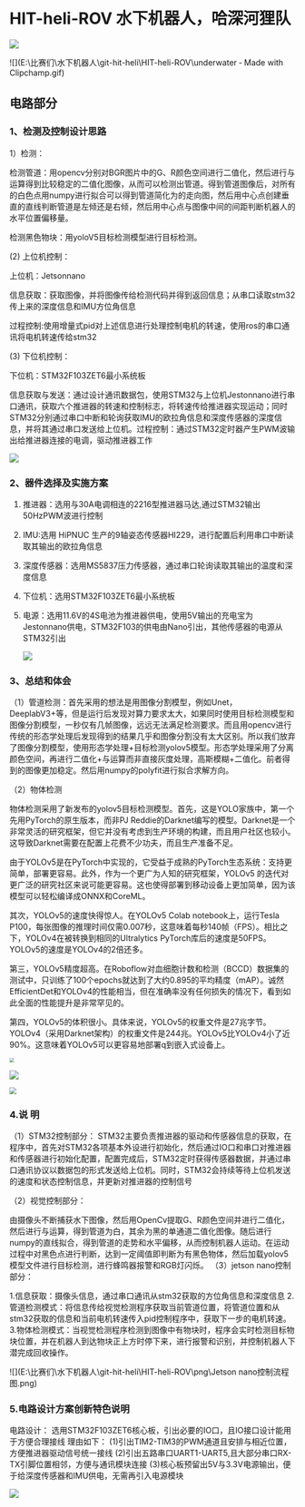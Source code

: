 # HIT-heli-ROV 水下机器人，哈深河狸队

![](E:\比赛们\水下机器人\git-hit-heli\HIT-heli-ROV\underwater-model.gif)

![](E:\比赛们\水下机器人\git-hit-heli\HIT-heli-ROV\underwater ‐ Made with Clipchamp.gif)

## 电路部分

###  **1**、检测及控制设计思路

1）检测：

检测管道：用opencv分别对BGR图片中的G、R颜色空间进行二值化，然后进行与运算得到比较稳定的二值化图像，从而可以检测出管道。得到管道图像后，对所有的白色点用numpy进行拟合可以得到管道简化为的走向图，然后用中心点创建垂直的直线判断管道是左倾还是右倾，然后用中心点与图像中间的间距判断机器人的水平位置偏移量。

检测黑色物块：用yoloV5目标检测模型进行目标检测。

(2) 上位机控制：

上位机：Jetsonnano

信息获取：获取图像，并将图像传给检测代码并得到返回信息；从串口读取stm32传上来的深度信息和IMU方位角信息

过程控制:使用增量式pid对上述信息进行处理控制电机的转速，使用ros的串口通讯将电机转速传给stm32

(3) 下位机控制：

下位机：STM32F103ZET6最小系统板

信息获取与发送：通过设计通讯数据包，使用STM32与上位机Jestonnano进行串口通讯，获取六个推进器的转速和控制标志，将转速传给推进器实现运动；同时STM32分别通过串口中断和轮询获取IMU的欧拉角信息和深度传感器的深度信息，并将其通过串口发送给上位机。过程控制：通过STM32定时器产生PWM波输出给推进器连接的电调，驱动推进器工作

![](E:\比赛们\水下机器人\git-hit-heli\HIT-heli-ROV\png\整体结构.png)

###   **2**、器件选择及实施方案

1. 推进器：选用与30A电调相连的2216型推进器马达,通过STM32输出50HzPWM波进行控制

2. IMU:选用 HiPNUC 生产的9轴姿态传感器HI229，进行配置后利用串口中断读取其输出的欧拉角信息

3. 深度传感器：选用MS5837压力传感器，通过串口轮询读取其输出的温度和深度信息

4. 下位机：选用STM32F103ZET6最小系统板

5. 电源：选用11.6V的4S电池为推进器供电，使用5V输出的充电宝为Jestonnano供电，STM32F103的供电由Nano引出，其他传感器的电源从STM32引出

   ![](E:\比赛们\水下机器人\git-hit-heli\HIT-heli-ROV\png\板子.png)

###   **3**、总结和体会

（1）管道检测：首先采用的想法是用图像分割模型，例如Unet，DeeplabV3+等，但是运行后发现对算力要求太大，如果同时使用目标检测模型和图像分割模型，一秒仅有几帧图像，远远无法满足检测要求。而且用opencv进行传统的形态学处理后发现得到的结果几乎和图像分割没有太大区别。所以我们放弃了图像分割模型，使用形态学处理+目标检测yolov5模型。形态学处理采用了分离颜色空间，再进行二值化+与运算而非直接灰度处理，高斯模糊+二值化。前者得到的图像更加稳定。然后用numpy的polyfit进行拟合求解方向。

（2）物体检测

物体检测采用了新发布的yolov5目标检测模型。首先，这是YOLO家族中，第一个先用PyTorch的原生版本，而非PJ Reddie的Darknet编写的模型。Darknet是一个非常灵活的研究框架，但它并没有考虑到生产环境的构建，而且用户社区也较小。这导致Darknet需要在配置上花费不少功夫，而且生产准备不足。

由于YOLOv5是在PyTorch中实现的，它受益于成熟的PyTorch生态系统：支持更简单，部署更容易。此外，作为一个更广为人知的研究框架，YOLOv5 的迭代对更广泛的研究社区来说可能更容易。这也使得部署到移动设备上更加简单，因为该模型可以轻松编译成ONNX和CoreML。

其次，YOLOv5的速度快得惊人。在YOLOv5 Colab notebook上，运行Tesla P100，每张图像的推理时间仅需0.007秒，这意味着每秒140帧（FPS）。相比之下，YOLOv4在被转换到相同的Ultralytics PyTorch库后的速度是50FPS。YOLOv5的速度是YOLOv4的2倍还多。

第三，YOLOv5精度超高。在Roboflow对血细胞计数和检测（BCCD）数据集的测试中，只训练了100个epochs就达到了大约0.895的平均精度（mAP）。诚然EfficientDet和YOLOv4的性能相当，但在准确率没有任何损失的情况下，看到如此全面的性能提升是非常罕见的。

第四，YOLOv5的体积很小。具体来说，YOLOv5的权重文件是27兆字节。YOLOv4（采用Darknet架构）的权重文件是244兆。YOLOv5比YOLOv4小了近90%。这意味着YOLOv5可以更容易地部署q到嵌入式设备上。

<img src="E:\比赛们\水下机器人\git-hit-heli\HIT-heli-ROV\png\误差图.png" style="zoom:48%;" />

![](E:\比赛们\水下机器人\git-hit-heli\HIT-heli-ROV\png\视觉控制流程图.jpg)

<img src="E:\比赛们\水下机器人\git-hit-heli\HIT-heli-ROV\png\STM32控制流程图.png" style="zoom:75%;" />

### 4.说 明

（1）STM32控制部分：  STM32主要负责推进器的驱动和传感器信息的获取，在程序中，首先对STM32各项基本外设进行初始化，然后通过IO口和串口对推进器和传感器进行初始化配置，配置完成后，STM32定时获得传感器数据，并通过串口通讯协议以数据包的形式发送给上位机。同时，STM32会持续等待上位机发送的速度和状态控制信息，并更新对推进器的控制信号

（2）视觉控制部分：

由摄像头不断捕获水下图像，然后用OpenCv提取G、R颜色空间并进行二值化，然后进行与运算，得到管道为白，其余为黑的单通道二值化图像。随后进行numpy的直线拟合，得到管道的走势和水平偏移，从而控制机器人运动。在运动过程中对黑色点进行判断，达到一定阈值即判断为有黑色物体，然后加载yolov5模型文件进行目标检测，进行蜂鸣器报警和RGB灯闪烁。  （3）jetson  nano控制部分：  

1.信息获取：摄像头信息，通过串口通讯从stm32获取的方位角信息和深度信息
2.管道检测模式：将信息传给视觉检测程序获取当前管道位置，将管道位置和从stm32获取的信息和当前电机转速传入pid控制程序中，获取下一步的电机转速。
3.物体检测模式：当视觉检测程序检测到图像中有物块时，程序会实时检测目标物块位置，并在机器人到达物块正上方时停下来，进行报警和识别，并控制机器人下潜完成回收操作。

![](E:\比赛们\水下机器人\git-hit-heli\HIT-heli-ROV\png\Jetson nano控制流程图.png)

### 5.电路设计方案创新特色说明

电路设计：  选用STM32F103ZET6核心板，引出必要的IO口，且IO接口设计能用于方便合理接线  理由如下：  (1)引出TIM2-TIM3的PWM通道且安排与相近位置，方便推进器驱动信号统一接线  (2)引出五路串口UART1-UART5,且大部分串口RX-TX引脚位置相邻，方便与通讯模块连接  (3)核心板预留出5V与3.3V电源输出，便于给深度传感器和IMU供电，无需再引入电源模块

![](E:\比赛们\水下机器人\git-hit-heli\HIT-heli-ROV\png\final.png)
